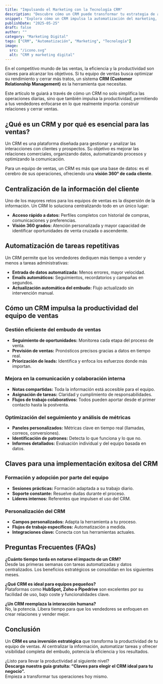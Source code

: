 ```yaml
---
title: "Impulsando el Marketing con la Tecnología CRM"
description: "Descubre cómo un CRM puede transformar tu estrategia de automatización del marketing, mejorar la eficiencia y ofrecer experiencias personalizadas."
snippet: "Explora cómo un CRM impulsa la automatización del marketing, segmenta audiencias y optimiza la experiencia del cliente."
publishDate: "2025-05-25"
draft: false
author: ""
category: "Marketing Digital"
tags: ["CRM", "Automatización", "Marketing", "Tecnología"]
image:
  src: "/icono.svg"
  alt: "CRM y marketing digital"
---
```



En el competitivo mundo de las ventas, la eficiencia y la productividad son claves para alcanzar los objetivos. Si tu equipo de ventas busca optimizar su rendimiento y cerrar más tratos, un sistema **CRM (Customer Relationship Management)** es la herramienta que necesitas.

Este artículo te guiará a través de cómo un CRM no solo simplifica las operaciones diarias, sino que también impulsa la productividad, permitiendo a tus vendedores enfocarse en lo que realmente importa: construir relaciones y cerrar ventas.

## ¿Qué es un CRM y por qué es esencial para las ventas?

Un CRM es una plataforma diseñada para gestionar y analizar las interacciones con clientes y prospectos. Su objetivo es mejorar las relaciones comerciales, organizando datos, automatizando procesos y optimizando la comunicación.

Para un equipo de ventas, un CRM es más que una base de datos: es el cerebro de sus operaciones, ofreciendo una **visión 360° de cada cliente**.

## Centralización de la información del cliente

Uno de los mayores retos para los equipos de ventas es la dispersión de la información. Un CRM lo soluciona centralizando todo en un único lugar:

- **Acceso rápido a datos:** Perfiles completos con historial de compras, comunicaciones y preferencias.
- **Visión 360 grados:** Atención personalizada y mayor capacidad de identificar oportunidades de venta cruzada o ascendente.

## Automatización de tareas repetitivas

Un CRM permite que los vendedores dediquen más tiempo a vender y menos a tareas administrativas:

- **Entrada de datos automatizada:** Menos errores, mayor velocidad.
- **Emails automáticos:** Seguimientos, recordatorios y campañas en segundos.
- **Actualización automática del embudo:** Flujo actualizado sin intervención manual.

## Cómo un CRM impulsa la productividad del equipo de ventas

### Gestión eficiente del embudo de ventas

- **Seguimiento de oportunidades:** Monitorea cada etapa del proceso de venta.
- **Previsión de ventas:** Pronósticos precisos gracias a datos en tiempo real.
- **Priorización de leads:** Identifica y enfoca los esfuerzos donde más importan.

### Mejora en la comunicación y colaboración interna

- **Notas compartidas:** Toda la información está accesible para el equipo.
- **Asignación de tareas:** Claridad y cumplimiento de responsabilidades.
- **Flujos de trabajo colaborativos:** Todos pueden aportar desde el primer contacto hasta la postventa.

### Optimización del seguimiento y análisis de métricas

- **Paneles personalizados:** Métricas clave en tiempo real (llamadas, correos, conversiones).
- **Identificación de patrones:** Detecta lo que funciona y lo que no.
- **Informes detallados:** Evaluación individual y del equipo basada en datos.

## Claves para una implementación exitosa del CRM

### Formación y adopción por parte del equipo

- **Sesiones prácticas:** Formación adaptada a su trabajo diario.
- **Soporte constante:** Resuelve dudas durante el proceso.
- **Líderes internos:** Referentes que impulsen el uso del CRM.

### Personalización del CRM

- **Campos personalizados:** Adapta la herramienta a tu proceso.
- **Flujos de trabajo específicos:** Automatización a medida.
- **Integraciones clave:** Conecta con tus herramientas actuales.

## Preguntas Frecuentes (FAQs)

**¿Cuánto tiempo tarda en notarse el impacto de un CRM?**  
Desde las primeras semanas con tareas automatizadas y datos centralizados. Los beneficios estratégicos se consolidan en los siguientes meses.

**¿Qué CRM es ideal para equipos pequeños?**  
Plataformas como **HubSpot, Zoho o Pipedrive** son excelentes por su facilidad de uso, bajo coste y funcionalidades clave.

**¿Un CRM reemplaza la interacción humana?**  
No, la potencia. Libera tiempo para que los vendedores se enfoquen en crear relaciones y vender mejor.

## Conclusión

Un **CRM es una inversión estratégica** que transforma la productividad de tu equipo de ventas. Al centralizar la información, automatizar tareas y ofrecer visibilidad completa del embudo, potencia la eficiencia y los resultados.

¿Listo para llevar la productividad al siguiente nivel?  
**Descarga nuestra guía gratuita: “Claves para elegir el CRM ideal para tu negocio”.**  
Empieza a transformar tus operaciones hoy mismo.
